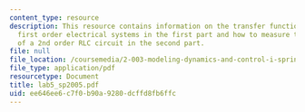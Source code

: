 ```yaml
---
content_type: resource
description: This resource contains information on the transfer functions of a few
  first order electrical systems in the first part and how to measure the step response
  of a 2nd order RLC circuit in the second part.
file: null
file_location: /coursemedia/2-003-modeling-dynamics-and-control-i-spring-2005/ee646ee6c7f0b90a9280dcffd8fb6ffc_lab5_sp2005.pdf
file_type: application/pdf
resourcetype: Document
title: lab5_sp2005.pdf
uid: ee646ee6-c7f0-b90a-9280-dcffd8fb6ffc
---
```


